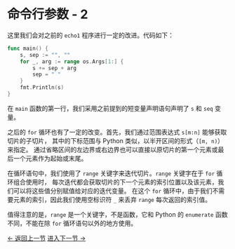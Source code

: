 # 命令行参数 - 2

这里我们会对之前的 `echo1` 程序进行一定的改进。代码如下：

```go
func main() {
	s, sep := "", ""
	for _, arg := range os.Args[1:] {
		s += sep + arg
		sep = " "
	}
	fmt.Println(s)
}
```

在 `main` 函数的第一行，我们采用之前提到的短变量声明语句声明了 `s` 和 `seq` 变量。

之后的 `for` 循环也有了一定的改变。首先，我们通过范围表达式 `s[m:n]` 能够获取切片的子切片，
其中的下标范围与 Python 类似，以半开区间的形式（`[m, n)`）来指定。
通过省略区间的左边界或右边界也可以直接以原切片的第一个元素或最后一个元素作为起始或末尾。

在循环语句中，我们使用了 `range` 关键字来迭代切片。`range` 关键字在于 `for` 循环组合使用时，
每次迭代都会获取切片的下一个元素的索引位置以及该元素，我们可以将这些值分别赋值给对应的迭代变量。
在这个 `for` 循环中，由于我们不需要元素的索引，因此我们使用空标识符 `_` 来丢弃 `range` 每次返回的索引值。

值得注意的是，`range` 是一个关键字，不是函数，它和 Python 的 `enumerate` 函数不同，不能在除 `for`
循环语句以外的地方使用。

[<- 返回上一节](../echo1/) [进入下一节 ->](../echo3/)
